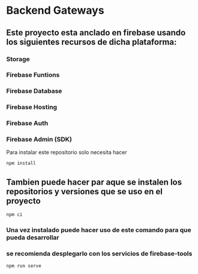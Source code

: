 # Backend Gateways

## Este proyecto esta anclado en firebase usando los siguientes recursos de dicha plataforma:

### Storage
### Firebase Funtions
### Firebase Database
### Firebase Hosting
### Firebase Auth
### Firebase Admin (SDK)

Para instalar este repositorio solo necesita hacer 

```sh
npm install 
```
## Tambien puede hacer par aque se instalen los repositorios y versiones que se uso en el proyecto

```sh
npm ci
```

### Una vez instalado puede hacer uso de este comando para que pueda desarrollar
### se recomienda desplegarlo con los servicios de firebase-tools

```sh
npm run serve
```
